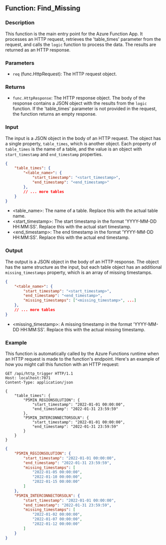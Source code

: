 ## Function: Find_Missing

### Description
This function is the main entry point for the Azure Function App. It processes an HTTP request, retrieves the 'table_times' parameter from the request, and calls the `logic` function to process the data. The results are returned as an HTTP response.

### Parameters
- `req` (func.HttpRequest): The HTTP request object.

### Returns
- `func.HttpResponse`: The HTTP response object. The body of the response contains a JSON object with the results from the `logic` function. If the 'table_times' parameter is not provided in the request, the function returns an empty response.

### Input
The input is a JSON object in the body of an HTTP request. The object has a single property, `table_times`, which is another object. Each property of `table_times` is the name of a table, and the value is an object with `start_timestamp` and `end_timestamp` properties.

```json
{
    "table_times": {
        "<table_name>": {
            "start_timestamp": "<start_timestamp>",
            "end_timestamp": "<end_timestamp>"
        },
        // ... more tables
    }
}
```

- <table_name>: The name of a table. Replace this with the actual table name.
- <start_timestamp>: The start timestamp in the format 'YYYY-MM-DD HH:MM:SS'. Replace this with the actual start timestamp.
- <end_timestamp>: The end timestamp in the format 'YYYY-MM-DD HH:MM:SS'. Replace this with the actual end timestamp.


### Output
The output is a JSON object in the body of an HTTP response. The object has the same structure as the input, but each table object has an additional `missing_timestamps` property, which is an array of missing timestamps.

```json
{
    "<table_name>": {
        "start_timestamp": "<start_timestamp>",
        "end_timestamp": "<end_timestamp>",
        "missing_timestamps": ["<missing_timestamp>", ...]
    },
    // ... more tables
}
```
- <missing_timestamp>: A missing timestamp in the format 'YYYY-MM-DD HH:MM:SS'. Replace this with the actual missing timestamp.

### Example
This function is automatically called by the Azure Functions runtime when an HTTP request is made to the function's endpoint. Here's an example of how you might call this function with an HTTP request:


```http
GET /api/http_trigger HTTP/1.1
Host: localhost:7071
Content-Type: application/json

{
    "table_times": {
        "P5MIN_REGIONSOLUTION": {
            "start_timestamp": "2022-01-01 00:00:00",
            "end_timestamp": "2022-01-31 23:59:59"
        },
        "P5MIN_INTERCONNECTORSOLN": {
            "start_timestamp": "2022-01-01 00:00:00",
            "end_timestamp": "2022-01-31 23:59:59"
        }
    }
}

```
```json
{
    "P5MIN_REGIONSOLUTION": {
        "start_timestamp": "2022-01-01 00:00:00",
        "end_timestamp": "2022-01-31 23:59:59",
        "missing_timestamps": [
            "2022-01-05 00:00:00",
            "2022-01-10 00:00:00",
            "2022-01-15 00:00:00"
        ]
    },
    "P5MIN_INTERCONNECTORSOLN": {
        "start_timestamp": "2022-01-01 00:00:00",
        "end_timestamp": "2022-01-31 23:59:59",
        "missing_timestamps": [
            "2022-01-02 00:00:00",
            "2022-01-07 00:00:00",
            "2022-01-12 00:00:00"
        ]
    }
}
```

